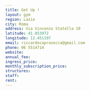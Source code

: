 ```yaml
---
title: Get Up !
layout: gym
region: Lazio
city: Roma
address: Via Vincenzo Statella 19
latitude: 41.853972
longitude: 12.451197
email: riccardocaprasecca@gmail.com
phone: 06 5514714
website: 
annual_fee: 
ingress_price: 
monthly_subscription_price: 
structures: 
staff: 
rent: 
---
```


